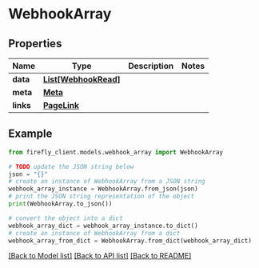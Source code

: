 # WebhookArray


## Properties

Name | Type | Description | Notes
------------ | ------------- | ------------- | -------------
**data** | [**List[WebhookRead]**](WebhookRead.md) |  | 
**meta** | [**Meta**](Meta.md) |  | 
**links** | [**PageLink**](PageLink.md) |  | 

## Example

```python
from firefly_client.models.webhook_array import WebhookArray

# TODO update the JSON string below
json = "{}"
# create an instance of WebhookArray from a JSON string
webhook_array_instance = WebhookArray.from_json(json)
# print the JSON string representation of the object
print(WebhookArray.to_json())

# convert the object into a dict
webhook_array_dict = webhook_array_instance.to_dict()
# create an instance of WebhookArray from a dict
webhook_array_from_dict = WebhookArray.from_dict(webhook_array_dict)
```
[[Back to Model list]](../README.md#documentation-for-models) [[Back to API list]](../README.md#documentation-for-api-endpoints) [[Back to README]](../README.md)



